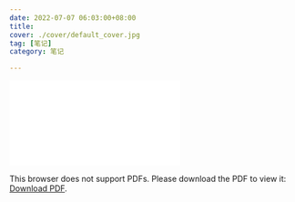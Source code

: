 ```yaml
---
date: 2022-07-07 06:03:00+08:00
title: 
cover: ./cover/default_cover.jpg
tag: [笔记]
category: 笔记

---
```


<object data="./1043901_6306fb8cc4a8a.pdf" type="application/pdf" width="700px" height="700px">
    <embed src="./1043901_6306fb8cc4a8a.pdf">
        <p>This browser does not support PDFs. Please download the PDF to view it: <a href="./1043901_6306fb8cc4a8a.pdf">Download PDF</a>.</p>
    </embed>
</object>

<style>
    gold{
        color:black;
        background-color:gold;
    }
    green{
        color:white;
        background-color:green;
    }
    warn{
        color:white;
        background-color:red;
    }
</style>
